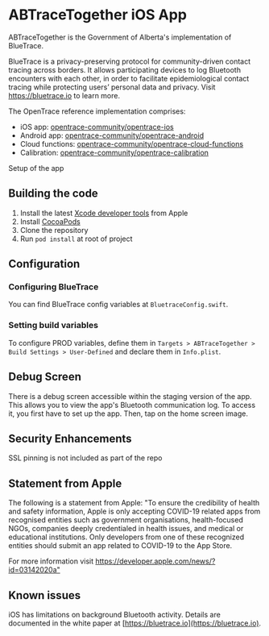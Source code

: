 # ABTraceTogether iOS App

ABTraceTogether is the Government of Alberta's implementation of BlueTrace.

BlueTrace is a privacy-preserving protocol for community-driven contact tracing across borders. It allows participating devices to log Bluetooth encounters with each other, in order to facilitate epidemiological contact tracing while protecting users’ personal data and privacy. Visit <https://bluetrace.io> to learn more.

The OpenTrace reference implementation comprises:

- iOS app: [opentrace-community/opentrace-ios](https://github.com/opentrace-community/opentrace-ios)
- Android app: [opentrace-community/opentrace-android](https://github.com/opentrace-community/opentrace-android)
- Cloud functions: [opentrace-community/opentrace-cloud-functions](https://github.com/opentrace-community/opentrace-cloud-functions)
- Calibration: [opentrace-community/opentrace-calibration](https://github.com/opentrace-community/opentrace-calibration)

Setup of the app

## Building the code

1. Install the latest [Xcode developer tools](https://developer.apple.com/xcode/downloads/) from Apple
2. Install [CocoaPods](https://github.com/CocoaPods/CocoaPods)
3. Clone the repository
4. Run `pod install` at root of project

## Configuration

### Configuring BlueTrace

You can find BlueTrace config variables at `BluetraceConfig.swift`.

### Setting build variables

To configure PROD variables, define them in `Targets > ABTraceTogether > Build Settings > User-Defined` and declare them in `Info.plist`.

## Debug Screen

There is a debug screen accessible within the staging version of the app. This allows you to view the app's Bluetooth communication log. To access it, you first have to set up the app. Then, tap on the home screen image.

## Security Enhancements

SSL pinning is not included as part of the repo

## Statement from Apple

The following is a statement from Apple: "To ensure the credibility of health and safety information, Apple is only accepting COVID-19 related apps from recognised entities such as government organisations, health-focused NGOs, companies deeply credentialed in health issues, and medical or educational institutions. Only developers from one of these recognized entities should submit an app related to COVID-19 to the App Store.

For more information visit <https://developer.apple.com/news/?id=03142020a">

## Known issues

iOS has limitations on background Bluetooth activity. Details are documented in the white paper at [https://bluetrace.io](https://bluetrace.io).
